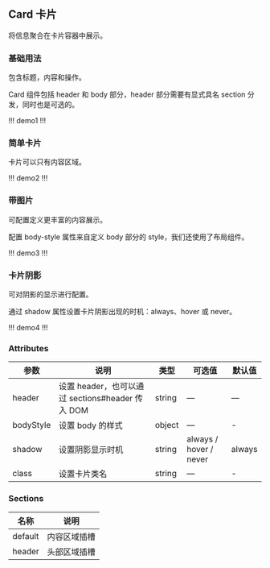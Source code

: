 ## Card 卡片

将信息聚合在卡片容器中展示。

### 基础用法

包含标题，内容和操作。

Card 组件包括 header 和 body 部分，header 部分需要有显式具名 section 分发，同时也是可选的。

!!! demo1 !!!

### 简单卡片

卡片可以只有内容区域。

!!! demo2 !!!

### 带图片

可配置定义更丰富的内容展示。

配置 body-style 属性来自定义 body 部分的 style，我们还使用了布局组件。

!!! demo3 !!!

### 卡片阴影

可对阴影的显示进行配置。

通过 shadow 属性设置卡片阴影出现的时机：always、hover 或 never。

!!! demo4 !!!

### Attributes

| 参数      | 说明                                             | 类型   | 可选值                 | 默认值 |
| --------- | ------------------------------------------------ | ------ | ---------------------- | ------ |
| header    | 设置 header，也可以通过 sections#header 传入 DOM | string | —                      | —      |
| bodyStyle | 设置 body 的样式                                 | object | —                      | -      |
| shadow    | 设置阴影显示时机                                 | string | always / hover / never | always |
| class     | 设置卡片类名                                     | string | —                      | -      |

### Sections

| 名称    | 说明         |
| ------- | ------------ |
| default | 内容区域插槽 |
| header  | 头部区域插槽 |
